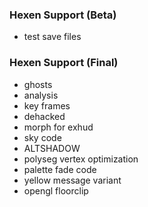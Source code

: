 ### Hexen Support (Beta)
- test save files

### Hexen Support (Final)
- ghosts
- analysis
- key frames
- dehacked
- morph for exhud
- sky code
- ALTSHADOW
- polyseg vertex optimization
- palette fade code
- yellow message variant
- opengl floorclip
